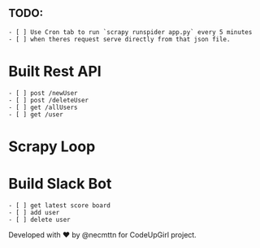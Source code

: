 ## TODO: 
    - [ ] Use Cron tab to run `scrapy runspider app.py` every 5 minutes
    - [ ] when theres request serve directly from that json file.
# Built Rest API
    - [ ] post /newUser
    - [ ] post /deleteUser
    - [ ] get /allUsers
    - [ ] get /user

# Scrapy Loop 

# Build Slack Bot
    - [ ] get latest score board
    - [ ] add user
    - [ ] delete user


Developed with ❤️  by @necmttn for CodeUpGirl project.

